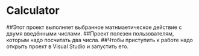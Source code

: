 # Calculator
##Этот проект выполняет выбранное матнмаетическое действие с двумя введёнными числами.
##Проект полезен пользователям, которым надо посчитать два числа.
##Чтобы приступить к работе надо открыть проект в Visual Studio и запустить его.
